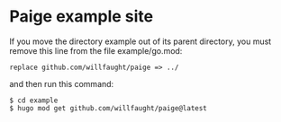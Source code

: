 # Paige example site

If you move the directory example out of its parent directory,
you must remove this line from the file example/go.mod:

```
replace github.com/willfaught/paige => ../
```

and then run this command:

```
$ cd example
$ hugo mod get github.com/willfaught/paige@latest
```
